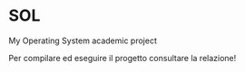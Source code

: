 # SOL
My Operating System academic project

Per compilare ed eseguire il progetto consultare la relazione!
